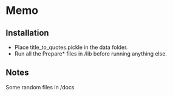 Memo
====

Installation
------------
* Place title_to_quotes.pickle in the data folder.
* Run all the Prepare* files in /lib before running anything else.

Notes
-----
Some random files in /docs